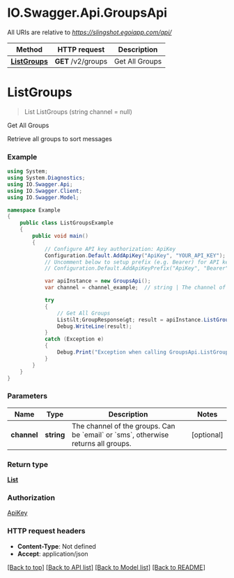 # IO.Swagger.Api.GroupsApi

All URIs are relative to *https://slingshot.egoiapp.com/api/*

Method | HTTP request | Description
------------- | ------------- | -------------
[**ListGroups**](GroupsApi.md#listgroups) | **GET** /v2/groups | Get All Groups

<a name="listgroups"></a>
# **ListGroups**
> List<GroupResponse> ListGroups (string channel = null)

Get All Groups

Retrieve all groups to sort messages

### Example
```csharp
using System;
using System.Diagnostics;
using IO.Swagger.Api;
using IO.Swagger.Client;
using IO.Swagger.Model;

namespace Example
{
    public class ListGroupsExample
    {
        public void main()
        {
            // Configure API key authorization: ApiKey
            Configuration.Default.AddApiKey("ApiKey", "YOUR_API_KEY");
            // Uncomment below to setup prefix (e.g. Bearer) for API key, if needed
            // Configuration.Default.AddApiKeyPrefix("ApiKey", "Bearer");

            var apiInstance = new GroupsApi();
            var channel = channel_example;  // string | The channel of the groups. Can be `email` or `sms`, otherwise returns all groups. (optional) 

            try
            {
                // Get All Groups
                List&lt;GroupResponse&gt; result = apiInstance.ListGroups(channel);
                Debug.WriteLine(result);
            }
            catch (Exception e)
            {
                Debug.Print("Exception when calling GroupsApi.ListGroups: " + e.Message );
            }
        }
    }
}
```

### Parameters

Name | Type | Description  | Notes
------------- | ------------- | ------------- | -------------
 **channel** | **string**| The channel of the groups. Can be &#x60;email&#x60; or &#x60;sms&#x60;, otherwise returns all groups. | [optional] 

### Return type

[**List<GroupResponse>**](GroupResponse.md)

### Authorization

[ApiKey](../README.md#ApiKey)

### HTTP request headers

 - **Content-Type**: Not defined
 - **Accept**: application/json

[[Back to top]](#) [[Back to API list]](../README.md#documentation-for-api-endpoints) [[Back to Model list]](../README.md#documentation-for-models) [[Back to README]](../README.md)
